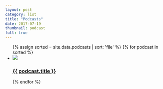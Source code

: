 ```yaml
---
layout: post
category: list
title: "Podcasts"
date: 2017-07-19
thumbnail: podcast
full: true
---
```


<ul class="list article-list list-grid list-grid-numbered list-shadow">
  {% assign sorted = site.data.podcasts | sort: 'file' %}
  {% for podcast in sorted %}
  <li class="list-item">
    <a href="{{ podcast.url }}">
      <img src="/img/podcasts/{{ podcast.file }}" class="list-image" loading="lazy">
      <h3>{{ podcast.title }}</h3>
    </a>
  </li>
  {% endfor %}
</ul>
